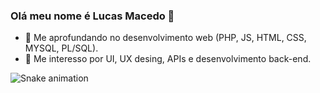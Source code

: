 ### Olá meu nome é Lucas Macedo 👋

<!--
**Lucas-Maced0/Lucas-Maced0** is a ✨ _special_ ✨ repository because its `README.md` (this file) appears on your GitHub profile.

Here are some ideas to get you started:  -->

- 💬 Me aprofundando no desenvolvimento web (PHP, JS, HTML, CSS, MYSQL, PL/SQL). 
- 🧠 Me interesso por UI, UX desing, APIs e desenvolvimento back-end.

<!-- 
<div>
  <a href="https://github.com/Lucas-Maced0">
  <img height="180em" src="https://github-readme-stats.vercel.app/api?username=Lucas-Maced0&show_icons=true&theme=dracula&include_all_commits=true&count_private=true"/>
  <img height="180em" src="https://github-readme-stats.vercel.app/api/top-langs/?username=Lucas-Maced0&layout=compact&langs_count=7&theme=dracula"/>
</div>
-->
  
  ![Snake animation](https://github.com/Lucas-Maced0/Lucas-Maced0/blob/output/github-contribution-grid-snake.svg)
